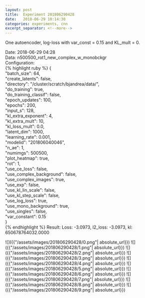 ```yaml
---
layout: post
title:  Experiment 201806290428
date:   2018-06-29 10:14:30
categories: experiments, cnn
excerpt_separator: <!--more-->
---
```

One autoencoder, log-loss with var_const = 0.15 and KL_mult = 0.  

 <!--more-->
Date: 2018-06-29 04:28  
Data: n500500_rot1_new_complex_w_monobckgr  
Configuration:   
{% highlight ruby %}
{  
    "batch_size": 64,   
    "create_latents": false,   
    "directory": "/cluster/scratch/bjandrea/data/",   
    "do_training": true,   
    "do_training_classif": false,   
    "epoch_updates": 100,   
    "epochs": 200,   
    "input_s": 128,   
    "kl_extra_exponent": 4,   
    "kl_extra_mult": 10,   
    "kl_loss_mult": 0.0,   
    "latent_dim": 1000,   
    "learning_rate": 0.001,   
    "modelid": "201806040046",   
    "n_ae": 1,   
    "numimgs": 500500,   
    "plot_heatmap": true,   
    "rot": 1,   
    "use_ce_loss": false,   
    "use_complex_background": false,   
    "use_complex_images": true,   
    "use_exp": false,   
    "use_kl_lin_scale": false,   
    "use_kl_step_scale": false,   
    "use_log_loss": true,   
    "use_mono_background": true,   
    "use_singles": false,   
    "var_constant": 0.15  
}  
{% endhighlight %}
Result: Loss: -3.0973, l2_loss: -3.0973, kl: 650678764032.0000  

![]({{"/assets/images/201806290428/0.png"| absolute_url}})
![]({{"/assets/images/201806290428/1.png"| absolute_url}})
![]({{"/assets/images/201806290428/2.png"| absolute_url}})
![]({{"/assets/images/201806290428/3.png"| absolute_url}})
![]({{"/assets/images/201806290428/4.png"| absolute_url}})
![]({{"/assets/images/201806290428/5.png"| absolute_url}})
![]({{"/assets/images/201806290428/6.png"| absolute_url}})
![]({{"/assets/images/201806290428/7.png"| absolute_url}})
![]({{"/assets/images/201806290428/8.png"| absolute_url}})
![]({{"/assets/images/201806290428/9.png"| absolute_url}})

